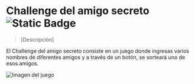 # Challenge del amigo secreto ![Static Badge](https://img.shields.io/badge/STATUS-FINALIZADO-blue)

>[Descripción] </br>

El Challenge del amigo secreto consiste en un juego donde ingresas varios nombres de diferentes amigos y a través de un botón, se sorteará uno de esos amigos.

![Imagen del juego](https://imgur.com/iXxOcli)